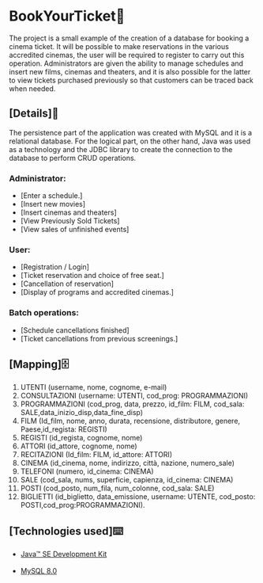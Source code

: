 # BookYourTicket🎫

The project is a small example of the creation of a database for booking a cinema ticket. It will be possible to make reservations in the various accredited cinemas, the user will be required to register to carry out this operation. Administrators are given the ability to manage schedules and insert new films, cinemas and theaters, and it is also possible for the latter to view tickets purchased previously so that customers can be traced back when needed.

<h2>[Details]📜</h2>

<p>The persistence part of the application was created with MySQL and it is a relational database.
For the logical part, on the other hand, Java was used as a technology and the JDBC library to create the connection to the database to perform CRUD operations.</p>

<h3>Administrator:</h3>
<ul> <li> [Enter a schedule.] </li>
<li> [Insert new movies] </li>
<li> [Insert cinemas and theaters] </i>
<li> [View Previously Sold Tickets] </li>
<li> [View sales of unfinished events] </li> </ul>

<h3>User:</h3>
<ul> <li> [Registration / Login]
<li> [Ticket reservation and choice of free seat.] </li>
<li> [Cancellation of reservation] </li>
<li> [Display of programs and accredited cinemas.] </li> </ul>

<h3>Batch operations:</h3>
<ul> <li> [Schedule cancellations finished] </li>
<li> [Ticket cancellations from previous screenings.] </ul>


<h2>[Mapping]🗄️</h2>

<ol><li>UTENTI (username, nome, cognome, e-mail)</li>
<li>CONSULTAZIONI (username: UTENTI, cod_prog: PROGRAMMAZIONI)</li>
<li>PROGRAMMAZIONI (cod_prog, data, prezzo, id_film: FILM, cod_sala: SALE,data_inizio_disp,data_fine_disp)</li>
<li>FILM (Id_film, nome, anno, durata, recensione, distributore, genere, Paese,id_regista: REGISTI)</li>
<li>REGISTI (id_regista, cognome, nome)</li>
<li>ATTORI (id_attore, cognome, nome)</li>
<li>RECITAZIONI (Id_film: FILM, id_attore: ATTORI)</li>
<li>CINEMA (id_cinema, nome, indirizzo, città, nazione, numero_sale)</li>
<li>TELEFONI (numero, id_cinema: CINEMA)</li>
<li>SALE (cod_sala, nums, superficie, capienza, id_cinema: CINEMA)</li>
<li>POSTI (cod_posto, num_fila, num_colonne, cod_sala: SALE)</li>
<li>BIGLIETTI (id_biglietto, data_emissione, username: UTENTE, cod_posto: POSTI,cod_prog:PROGRAMMAZIONI).</li></ol>

<h2>[Technologies used]⌨️</h2>
<ul><li><a href="https://www.oracle.com/java/technologies/javase/11-relnotes.html">Java™ SE Development Kit </a></li><br>
<li><a href="https://dev.mysql.com/doc/relnotes/mysql/8.0/en/news-8-0-28.html">MySQL 8.0</a></li>
